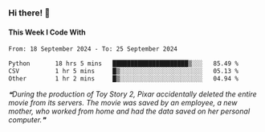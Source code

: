 ### Hi there! 👋

#### This Week I Code With
<!--START_SECTION:waka-->

```txt
From: 18 September 2024 - To: 25 September 2024

Python       18 hrs 5 mins   █████████████████████▒░░░   85.49 %
CSV          1 hr 5 mins     █▒░░░░░░░░░░░░░░░░░░░░░░░   05.13 %
Other        1 hr 2 mins     █▒░░░░░░░░░░░░░░░░░░░░░░░   04.94 %
```

<!--END_SECTION:waka-->

<!--STARTS_HERE_QUOTE_README-->
<i>❝During the production of Toy Story 2, Pixar accidentally deleted the entire movie from its servers. The movie was saved by an employee, a new mother, who worked from home and had the data saved on her personal computer.❞</i>
<!--ENDS_HERE_QUOTE_README-->
